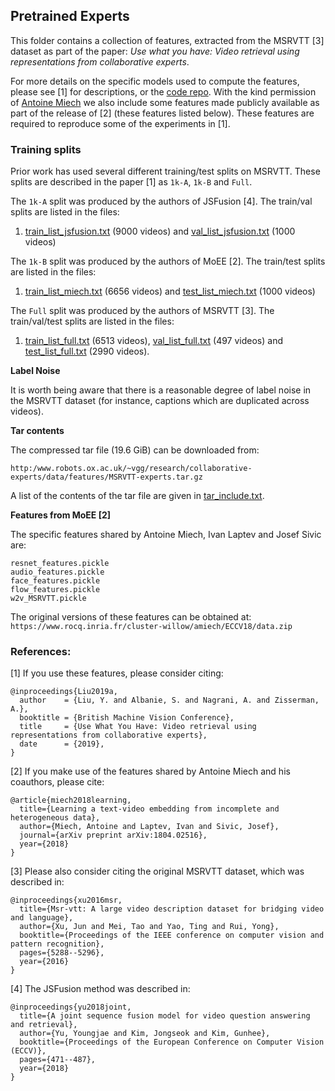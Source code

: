 ## Pretrained Experts

This folder contains a collection of features, extracted from the MSRVTT [3] dataset as part of the paper:
*Use what you have: Video retrieval using representations from collaborative experts*.

For more details on the specific models used to compute the features, please see [1] for descriptions, or the [code repo](https://github.com/albanie/collaborative-experts).   With the kind permission of [Antoine Miech](https://www.di.ens.fr/~miech/) we also include some features made publicly available as part of the release of [2] (these features listed below). These features are required to reproduce some of the experiments in [1].

### Training splits

Prior work has used several different training/test splits on MSRVTT. These splits
are described in the paper [1] as `1k-A`, `1k-B` and `Full`.

The `1k-A` split was produced by the authors of JSFusion [4].  The train/val splits are listed in the files:

1. [train_list_jsfusion.txt](train_list_jsfusion.txt) (9000 videos) and [val_list_jsfusion.txt](val_list_jsfusion.txt) (1000 videos)

The `1k-B` split was produced by the authors of MoEE [2].  The train/test splits are listed in the files:

1. [train_list_miech.txt](train_list_miech.txt) (6656 videos) and [test_list_miech.txt](test_list_miech.txt) (1000 videos)

The `Full` split was produced by the authors of MSRVTT [3].  The train/val/test splits are listed in the files:

1. [train_list_full.txt](train_list_full.txt) (6513 videos), [val_list_full.txt](val_list_full.txt) (497 videos) and [test_list_full.txt](test_list_full.txt) (2990 videos).

**Label Noise**

It is worth being aware that there is a reasonable degree of label noise in the MSRVTT dataset (for instance, captions which are duplicated across videos).

**Tar contents**

The compressed tar file (19.6 GiB) can be downloaded from:

```
http:/www.robots.ox.ac.uk/~vgg/research/collaborative-experts/data/features/MSRVTT-experts.tar.gz
```
A list of the contents of the tar file are given in [tar_include.txt](tar_include.txt).

**Features from MoEE [2]**

The specific features shared by Antoine Miech, Ivan Laptev and Josef Sivic are:

```
resnet_features.pickle
audio_features.pickle
face_features.pickle
flow_features.pickle
w2v_MSRVTT.pickle
```

The original versions of these features can be obtained at:
`https://www.rocq.inria.fr/cluster-willow/amiech/ECCV18/data.zip`

### References:

[1] If you use these features, please consider citing:
```
@inproceedings{Liu2019a,
  author    = {Liu, Y. and Albanie, S. and Nagrani, A. and Zisserman, A.},
  booktitle = {British Machine Vision Conference},
  title     = {Use What You Have: Video retrieval using representations from collaborative experts},
  date      = {2019},
}
```

[2] If you make use of the features shared by Antoine Miech and his coauthors, please cite:


```
@article{miech2018learning,
  title={Learning a text-video embedding from incomplete and heterogeneous data},
  author={Miech, Antoine and Laptev, Ivan and Sivic, Josef},
  journal={arXiv preprint arXiv:1804.02516},
  year={2018}
}
```

[3] Please also consider citing the original MSRVTT dataset, which was described in:

```
@inproceedings{xu2016msr,
  title={Msr-vtt: A large video description dataset for bridging video and language},
  author={Xu, Jun and Mei, Tao and Yao, Ting and Rui, Yong},
  booktitle={Proceedings of the IEEE conference on computer vision and pattern recognition},
  pages={5288--5296},
  year={2016}
}
```

[4] The JSFusion method was described in:

```
@inproceedings{yu2018joint,
  title={A joint sequence fusion model for video question answering and retrieval},
  author={Yu, Youngjae and Kim, Jongseok and Kim, Gunhee},
  booktitle={Proceedings of the European Conference on Computer Vision (ECCV)},
  pages={471--487},
  year={2018}
}
```
